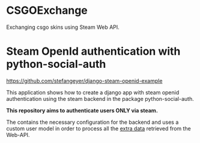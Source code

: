 # CSGOExchange
Exchanging csgo skins using Steam Web API.

# Steam OpenId authentication with python-social-auth
https://github.com/stefangeyer/django-steam-openid-example

This application shows how to create a django app with steam openid
authentication using the steam backend in the package python-social-auth.

**This repository aims to authenticate users ONLY via steam.**

The contains the necessary configuration for the backend and uses a
custom user model in order to process all the
[extra data](https://developer.valvesoftware.com/wiki/Steam_Web_API#GetPlayerSummaries_.28v0002.29)
retrieved from the Web-API.
